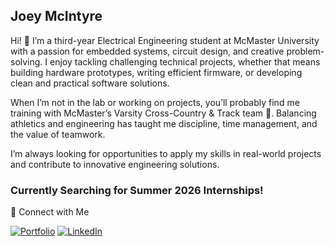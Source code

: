 ## Joey McIntyre

Hi! 👋 I’m a third-year Electrical Engineering student at McMaster University with a passion for embedded systems, circuit design, and creative problem-solving. I enjoy tackling challenging technical projects, whether that means building hardware prototypes, writing efficient firmware, or developing clean and practical software solutions.

When I’m not in the lab or working on projects, you’ll probably find me training with McMaster’s Varsity Cross-Country & Track team 🏃. Balancing athletics and engineering has taught me discipline, time management, and the value of teamwork.

I’m always looking for opportunities to apply my skills in real-world projects and contribute to innovative engineering solutions.

### Currently Searching for Summer 2026 Internships!

🔗 Connect with Me

[![Portfolio](https://img.shields.io/badge/My%20Portfolio-6A0DAD?style=for-the-badge&logo=vercel&logoColor=white)](https://joeymcintyre.github.io/Portfolio-Website/)
[![LinkedIn](https://img.shields.io/badge/LinkedIn-0077B5?style=for-the-badge&logo=linkedin&logoColor=white)](https://www.linkedin.com/in/joseph-mcintyre-3bb156386/)

